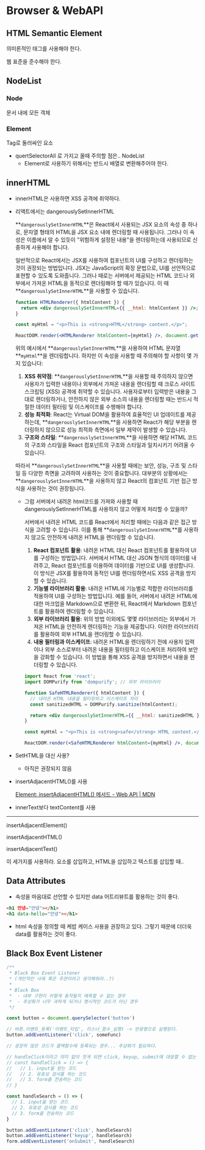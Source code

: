 # Browser & WebAPI

## HTML Semantic Element

의미론적인 태그를 사용해야 한다. 

웹 표준을 준수해야 한다. 

## NodeList

### Node

문서 내에 모든 객체

### Element

Tag로 둘러싸인 요소

- quertSelectorAll 로 가지고 올때 주의할 점은.. NodeList
    - Element로 사용하기 위해서는 반드시 배열로 변환해주어야 한다.

## innerHTML

- innerHTML은 사용하면 XSS 공격에 취약하다.
- 리액트에서는 dangerouslySetInnerHTML
    
    **`dangerouslySetInnerHTML`**은 React에서 사용되는 JSX 요소의 속성 중 하나로, 문자열 형태의 HTML을 JSX 요소 내에 렌더링할 때 사용됩니다. 그러나 이 속성은 이름에서 알 수 있듯이 "위험하게 설정된 내용"을 렌더링하는데 사용되므로 신중하게 사용해야 합니다.
    
    일반적으로 React에서는 JSX를 사용하여 컴포넌트의 UI를 구성하고 렌더링하는 것이 권장되는 방법입니다. JSX는 JavaScript의 확장 문법으로, UI를 선언적으로 표현할 수 있도록 도와줍니다. 그러나 때로는 서버에서 제공되는 HTML 코드나 외부에서 가져온 HTML을 동적으로 렌더링해야 할 때가 있습니다. 이 때 **`dangerouslySetInnerHTML`**을 사용할 수 있습니다.
    
    ```jsx
    function HTMLRenderer({ htmlContent }) {
      return <div dangerouslySetInnerHTML={{ __html: htmlContent }} />;
    }
    
    const myHtml = "<p>This is <strong>HTML</strong> content.</p>";
    
    ReactDOM.render(<HTMLRenderer htmlContent={myHtml} />, document.getElementById('root'));
    ```
    
    위의 예시에서 **`dangerouslySetInnerHTML`**을 사용하여 HTML 문자열 **`myHtml`**을 렌더링합니다. 하지만 이 속성을 사용할 때 주의해야 할 사항이 몇 가지 있습니다:
    
    1. **XSS 취약점**: **`dangerouslySetInnerHTML`**을 사용할 때 주의하지 않으면 사용자가 입력한 내용이나 외부에서 가져온 내용을 렌더링할 때 크로스 사이트 스크립팅 (XSS) 공격에 취약할 수 있습니다. 사용자로부터 입력받은 내용을 그대로 렌더링하거나, 안전하지 않은 외부 소스의 내용을 렌더링할 때는 반드시 적절한 데이터 필터링 및 이스케이프를 수행해야 합니다.
    2. **성능 최적화**: React는 Virtual DOM을 활용하여 효율적인 UI 업데이트를 제공하는데, **`dangerouslySetInnerHTML`**을 사용하면 React가 해당 부분을 렌더링하지 않으므로 성능 최적화 측면에서 일부 제약이 발생할 수 있습니다.
    3. **구조와 스타일**: **`dangerouslySetInnerHTML`**을 사용하면 해당 HTML 코드의 구조와 스타일을 React 컴포넌트의 구조와 스타일과 일치시키기 어려울 수 있습니다.
    
    따라서 **`dangerouslySetInnerHTML`**을 사용할 때에는 보안, 성능, 구조 및 스타일 등 다양한 측면을 고려하여 사용하는 것이 중요합니다. 대부분의 상황에서는 **`dangerouslySetInnerHTML`**을 사용하지 않고 React의 컴포넌트 기반 접근 방식을 사용하는 것이 권장됩니다.
    
    - 그럼 서버에서 내려온 html코드를 가져와 사용할 때 dangerouslySetInnerHTML를 사용하지 않고 어떻게 처리할 수 있을까?
        
        서버에서 내려온 HTML 코드를 React에서 처리할 때에는 다음과 같은 접근 방식을 고려할 수 있습니다. 이를 통해 **`dangerouslySetInnerHTML`**를 사용하지 않고도 안전하게 내려온 HTML을 렌더링할 수 있습니다.
        
        1. **React 컴포넌트 활용**: 내려온 HTML 대신 React 컴포넌트를 활용하여 UI를 구성하는 방법입니다. 서버에서 HTML 대신 JSON 형식의 데이터를 내려주고, React 컴포넌트를 이용하여 데이터를 기반으로 UI를 생성합니다. 이 방식은 JSX를 활용하여 동적인 UI를 렌더링하면서도 XSS 공격을 방지할 수 있습니다.
        2. **기능별 라이브러리 활용**: 내려온 HTML에 기능별로 적합한 라이브러리를 적용하여 UI를 구성하는 방법입니다. 예를 들어, 서버에서 내려온 HTML에 대한 마크업을 Markdown으로 변환한 뒤, React에서 Markdown 컴포넌트를 활용하여 렌더링할 수 있습니다.
        3. **외부 라이브러리 활용**: 위의 방법 이외에도 몇몇 라이브러리는 외부에서 가져온 HTML을 안전하게 렌더링하는 기능을 제공합니다. 이러한 라이브러리를 활용하여 외부 HTML을 렌더링할 수 있습니다.
        4. **내용 필터링과 이스케이프**: 내려온 HTML을 렌더링하기 전에 사용자 입력이나 외부 소스로부터 내려온 내용을 필터링하고 이스케이프 처리하여 보안을 강화할 수 있습니다. 이 방법을 통해 XSS 공격을 방지하면서 내용을 렌더링할 수 있습니다.
        
        ```jsx
        import React from 'react';
        import DOMPurify from 'dompurify'; // 외부 라이브러리
        
        function SafeHTMLRenderer({ htmlContent }) {
          // 내려온 HTML 내용을 필터링하고 이스케이프 처리
          const sanitizedHTML = DOMPurify.sanitize(htmlContent);
        
          return <div dangerouslySetInnerHTML={{ __html: sanitizedHTML }} />;
        }
        
        const myHtml = "<p>This is <strong>safe</strong> HTML content.</p>";
        
        ReactDOM.render(<SafeHTMLRenderer htmlContent={myHtml} />, document.getElementById('root'));
        ```
        
- SetHTML을 대신 사용?
    - 아직은 권장되지 않음
- insertAdjacentHTML()를 사용
    
    [Element: insertAdjacentHTML() 메서드 - Web API | MDN](https://developer.mozilla.org/ko/docs/Web/API/Element/insertAdjacentHTML)
    
- innerText보다 textContent를 사용

---

insertAdjacentElement()

insertAdjacentHTML()

insertAdjacentText()

이 세가지를 사용하라. 요소를 삽입하고, HTML을 삽입하고 텍스트를 삽입할 때..

## Data Attributes

- 속성을 마음대로 선언할 수 있지만 data 어트리뷰트를 활용하는 것이 좋다.

```html
<h1 안녕="안녕"></h1>
<h1 data-hello="안녕"></h1>
```

- html 속성을 정의할 때 케밥 케이스 사용을 권장하고 있다. 그렇기 때문에 더더욱 data를 활용하는 것이 좋다.

## Black Box Event Listener

```jsx
/**
 * Black Box Event Listener
 * (개인적인 사례 혹은 주관이라고 생각해줘라..?)
 *
 * Black Box
 *  - 내부 구현이 어떻게 동작될지 예측할 수 없는 경우
 *  - 추상화가 너무 과하게 되거나 명시적인 코드가 아닌 경우
 */

const button = document.querySelector('button')

// 버튼.이벤트_등록('이벤트_타입', 리스너_함수_실행) -> 반응형으로 실행된다.
button.addEventListener('click', someFunc)

// 굉장히 많은 코드가 콜백함수에 등록되는 경우... 추상화가 필요하다.

// handleClick이라고 의미 없이 짓게 되면 click, keyup, submit에 대응할 수 없는 함수 네이밍이다.
// const handleClick = () => {
//   // 1. input을 받는 코드
//   // 2. 유효성 검사를 하는 코드
//   // 3. form을 전송하는 코드
// }

const handleSearch = () => {
  // 1. input을 받는 코드
  // 2. 유효성 검사를 하는 코드
  // 3. form을 전송하는 코드
}

button.addEventListener('click', handleSearch)
button.addEventListener('keyup', handleSearch)
form.addEventListener('onSubmit', handleSearch)
```